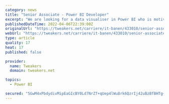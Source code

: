 ```yaml
---
category: news
title: "Senior Associate - Power BI Developer"
excerpt: "We are looking for a data visualiser in Power BI who is motivated to combine the arts of analytics and design Responsibilities will include translation of the design wireframes to dashboards in ..."
publishedDateTime: 2022-04-06T22:39:00Z
originalUrl: "https://tweakers.net/carriere/it-banen/433010/senior-associate-power-bi-developer-s-gravenhage-ey"
webUrl: "https://tweakers.net/carriere/it-banen/433010/senior-associate-power-bi-developer-s-gravenhage-ey"
type: article
quality: 17
heat: 17
published: false

provider:
  name: Tweakers
  domain: tweakers.net

topics:
  - Power BI

secured: "5GwM4xPbdydivMipEaGIcBY0Ld7NrZT+qUep4lWu8rk6QzrIj42uBzBfBHTg+PIuWP9riVYPTlYsTalJ03x96vg5pV/dR/KaDM1ZIBVQJ+IQkbv9b1mLmrToOHCHeGBfpJUOoWr7LbYOu4j/Cz/j6I3RCpb+GLAR6Chrwb2of37TyBdKmekoJDNnPHT7yjLajOz1rWh+l4a0ZGEfhTwDvnDJfemOegZdg91d4qmgzfGHfDdKRb5ktydtsf408FcKGlAWFjlOmywJXBOoKUDJ1FYcVldYUOTvz5taQ1N3RnwbOorbqZPj8fCwrYl1t6lN3T3hY1yBuR8qu0Y9qxYf20SKXiZINaQ6Wk6YLrRk1T0=;LE8Rk7pqpz8zjAs3j18MQw=="
---
```


